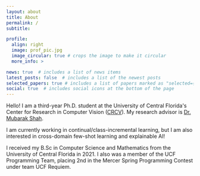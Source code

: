 ```yaml
---
layout: about
title: About
permalink: /
subtitle:

profile:
  align: right
  image: prof_pic.jpg
  image_circular: true # crops the image to make it circular
  more_info: >

news: true  # includes a list of news items
latest_posts: false  # includes a list of the newest posts
selected_papers: true # includes a list of papers marked as "selected={true}"
social: true  # includes social icons at the bottom of the page
---
```


Hello! I am a third-year Ph.D. student at the University of Central Florida's Center for Research in Computer Vision ([CRCV](https://www.crcv.ucf.edu/)).
My research advisor is [Dr. Mubarak Shah](https://www.crcv.ucf.edu/person/mubarak-shah/).

I am currently working in continual/class-incremental learning, but I am also interested in cross-domain few-shot learning and explainable AI!

I received my B.Sc in Computer Science and Mathematics from the University of Central Florida in 2021. I also was a member of the UCF Programming Team, placing 2nd in the Mercer Spring Programming Contest under team UCF Requiem.
